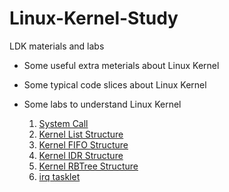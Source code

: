# Linux-Kernel-Study
LDK materials and labs

- Some useful extra meterials about Linux Kernel

- Some typical code slices about Linux Kernel

- Some labs to understand Linux Kernel

  1. [System Call](https://github.com/jiexray/Linux-Kernel-Study/tree/master/system_call)
  2. [Kernel List Structure](https://github.com/jiexray/Linux-Kernel-Study/tree/master/data_structure/list)
  3. [Kernel FIFO Structure](https://github.com/jiexray/Linux-Kernel-Study/tree/master/data_structure/fifo)
  4. [Kernel IDR Structure](https://github.com/jiexray/Linux-Kernel-Study/tree/master/data_structure/idr)
  5. [Kernel RBTree Structure](https://github.com/jiexray/Linux-Kernel-Study/tree/master/data_structure/rbtree)
  6. [irq tasklet](https://github.com/jiexray/Linux-Kernel-Study/tree/master/irq/tasklet)
